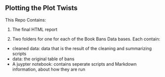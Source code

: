 ## Plotting the Plot Twists 

This Repo Contains: 

1. The final HTML report

1. Two folders for one for each of the Book Bans Data bases. Each contain:

  * cleaned data: data that is the result of the cleaning and summarizing scripts
  *  data: the original table of bans
  * A juypter notebook: contains seperate scripts and Markdown information, about how they are run



